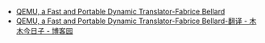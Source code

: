 

* [QEMU, a Fast and Portable Dynamic Translator-Fabrice Bellard](http://archives.cse.iitd.ernet.in/~sbansal/csl862-virt/2010/readings/bellard.pdf)
* [QEMU, a Fast and Portable Dynamic Translator-Fabrice Bellard-翻译 - 木木今日子 - 博客园](https://www.cnblogs.com/mumutoday/p/9997523.html)